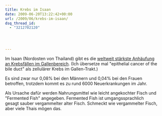 ```yaml
---
title: Krebs im Isaan
date: 2009-06-20T13:22:42+00:00
url: /2009/06/krebs-im-isaan/
dsq_thread_id:
  - "3212702120"




---
```

Im Isaan (Nordosten von Thailand) gibt es die [weltweit stärkste Anhäufung an Krebsfällen im Gallenbereich][1]. (Ich übersetze mal "epithelial cancer of the bile duct" als zellulärer Krebs im Gallen-Trakt.)

Es sind zwar nur 0,08% bei den Männern und 0,04% bei den Frauen betroffen, trotzdem kommt es zu rund 6000 Neuerkrankungen im Jahr.

Als Ursache dafür werden Nahrungsmittel wie leicht angekochter Fisch und "Fermented Fish" angegeben. Fermented Fish ist umgangssprachlich gesagt sauber vergammelter alter Fisch. Schmeckt wie vergammelter Fisch, aber viele Thais mögen das.

 [1]: http://www.nationmultimedia.com/2009/06/21/national/national_30105668.php
